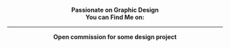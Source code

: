 <p align="center">
    <b>Passionate on Graphic Design</b><br>
    <b>You can Find Me on:</b>
</p>

<p align="center">
    <a href="http://dribbble.com/wisetemper"><i class="fab fa-dribbble 3x"></i></a>
    <a href="http://twitter.com/wisetemper"><i class="fab fa-twitter 3x"></i></a>
    <a href="http://instagram.com/wisetemper"><i class="fab fa-instagram 3x"></i></a>
    <a href="http://behance.net/wisetemper"><i class="fab fa-behance 3x"></i></a>
</p>

<hr>

<p align="center">
    <b>Open commission for some design project</b>
</p>

<p align="center">
    <a href="mailto:bimoverkill@gmail.com"><i class="fas fa-envelope 5x"></i></a>
</p>
